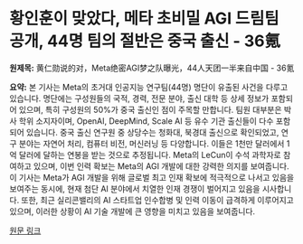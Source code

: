 # 황인훈이 맞았다, 메타 초비밀 AGI 드림팀 공개, 44명 팀의 절반은 중국 출신 - 36氪

**원제목:** 黄仁勋说的对，Meta绝密AGI梦之队曝光，44人天团一半来自中国 - 36氪

**요약:** 본 기사는 Meta의 초거대 인공지능 연구팀(44명) 명단이 유출된 사건을 다루고 있습니다.  명단에는 구성원들의 국적, 경력, 전문 분야, 출신 대학 등 상세 정보가 포함되어 있으며, 특히 구성원의 50%가 중국 출신인 점이 주목할 만합니다.  팀원 대부분은 박사 학위 소지자이며, OpenAI, DeepMind, Scale AI 등 유수 기관 출신들이 다수 포함되어 있습니다.  중국 출신 연구원 중 상당수는 청화대, 북경대 출신으로 확인되었고,  연구 분야는 자연어 처리, 컴퓨터 비전, 머신러닝 등 다양합니다.  이들은 1천만 달러에서 1억 달러에 달하는 연봉을 받는 것으로 추정됩니다.  Meta의  LeCun이 수석 과학자로 참여하고 있으며,  이번 인력 확보는  Meta의 AGI 개발에 대한 강력한 의지를 보여줍니다.  이 기사는  Meta가 AGI 개발을 위해  글로벌 최고 인재 확보에 적극적으로 나서고 있음을 보여주는 동시에,  현재 첨단 AI 분야에서 치열한 인재 경쟁이 벌어지고 있음을 시사합니다.  또한,  최근 실리콘밸리의 AI 스타트업 인수합병 및 인력 이동이 급격하게 이루어지고 있으며,  이러한 상황이  AI 기술 개발에 큰 영향을 미치고 있음을 보여줍니다.

[원문 링크](https://eu.36kr.com/zh/p/3388366874230921)

